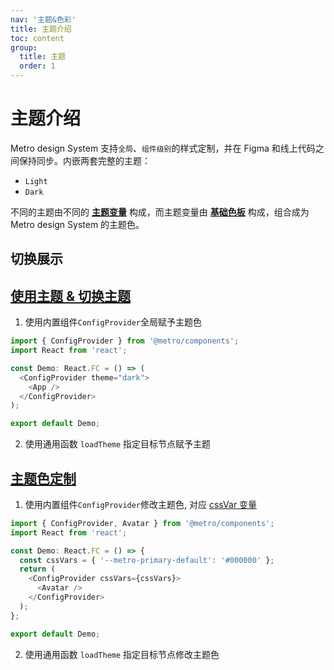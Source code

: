 ```yaml
---
nav: '主题&色彩'
title: 主题介绍
toc: content
group:
  title: 主题
  order: 1
---
```


# 主题介绍

Metro design System 支持`全局`、`组件级别`的样式定制，并在 Figma 和线上代码之间保持同步。内嵌两套完整的主题：

- `Light`
- `Dark`

不同的主题由不同的 **[主题变量](/basic/semantic-token)** 构成，而主题变量由 **[基础色板](/basic/global-token)** 构成，组合成为 Metro design System 的主题色。

## 切换展示

<code src="./theme.tsx"></code>

## [使用主题 & 切换主题](/components/config-provider#docs-components-config-provider-demo-0)

1. 使用内置组件`ConfigProvider`全局赋予主题色

```js
import { ConfigProvider } from '@metro/components';
import React from 'react';

const Demo: React.FC = () => (
  <ConfigProvider theme="dark">
    <App />
  </ConfigProvider>
);

export default Demo;
```

2. 使用通用函数 `loadTheme` 指定目标节点赋予主题

## [主题色定制](/components/config-provider#docs-components-config-provider-demo-1)

1. 使用内置组件`ConfigProvider`修改主题色, 对应 [cssVar 变量](/basic/semantic-token#变量展示)

```js
import { ConfigProvider, Avatar } from '@metro/components';
import React from 'react';

const Demo: React.FC = () => {
  const cssVars = { '--metro-primary-default': '#000000' };
  return (
    <ConfigProvider cssVars={cssVars}>
      <Avatar />
    </ConfigProvider>
  );
};

export default Demo;
```

2. 使用通用函数 `loadTheme` 指定目标节点修改主题色
